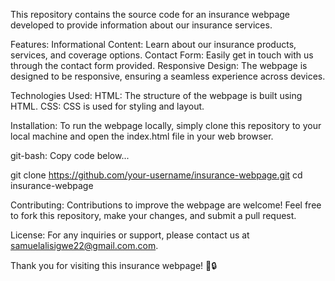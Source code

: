 This repository contains the source code for an insurance webpage developed to provide information about our insurance services.

Features:
Informational Content: Learn about our insurance products, services, and coverage options.
Contact Form: Easily get in touch with us through the contact form provided.
Responsive Design: The webpage is designed to be responsive, ensuring a seamless experience across devices.

Technologies Used:
HTML: The structure of the webpage is built using HTML.
CSS: CSS is used for styling and layout.

Installation:
To run the webpage locally, simply clone this repository to your local machine and open the index.html file in your web browser.

git-bash:
Copy code below...

git clone https://github.com/your-username/insurance-webpage.git
cd insurance-webpage

Contributing:
Contributions to improve the webpage are welcome! Feel free to fork this repository, make your changes, and submit a pull request.

License:
For any inquiries or support, please contact us at samuelalisigwe22@gmail.com.com.

Thank you for visiting this insurance webpage! 🚀🔒
